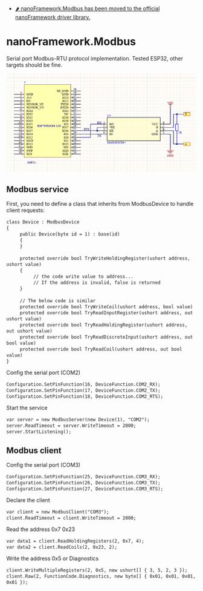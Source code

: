 
* [🌶️ nanoFramework.Modbus has been moved to the official nanoFramework driver library.](https://github.com/nanoframework/nanoFramework.IoT.Device/blob/develop/devices/Modbus/README.md)

# nanoFramework.Modbus
Serial port Modbus-RTU protocol implementation. 
Tested ESP32, other targets should be fine.

![Diagram](https://github.com/yureng/nanoFramework.Modbus/blob/main/src/ESP32_Demo/MAX485.png)

## Modbus service

First, you need to define a class that inherits from ModbusDevice to handle client requests:
```
class Device : ModbusDevice
{
     public Device(byte id = 1) : base(id)
     { 
     }
     
     protected override bool TryWriteHoldingRegister(ushort address, ushort value)
     {
          // the code write value to address...
          // If the address is invalid, false is returned
     }
     
     // The below code is similar
     protected override bool TryWriteCoil(ushort address, bool value)
     protected override bool TryReadInputRegister(ushort address, out ushort value)
     protected override bool TryReadHoldingRegister(ushort address, out ushort value)
     protected override bool TryReadDiscreteInput(ushort address, out bool value)
     protected override bool TryReadCoil(ushort address, out bool value)
}
```

Config the serial port (COM2)
```
Configuration.SetPinFunction(16, DeviceFunction.COM2_RX);
Configuration.SetPinFunction(17, DeviceFunction.COM2_TX);
Configuration.SetPinFunction(18, DeviceFunction.COM2_RTS);
```

Start the service
```
var server = new ModbusServer(new Device(1), "COM2");
server.ReadTimeout = server.WriteTimeout = 2000;
server.StartListening();
```

## Modbus client

Config the serial port (COM3)
```
Configuration.SetPinFunction(25, DeviceFunction.COM3_RX);
Configuration.SetPinFunction(26, DeviceFunction.COM3_TX);
Configuration.SetPinFunction(27, DeviceFunction.COM3_RTS);
```

Declare the client
```
var client = new ModbusClient("COM3");
client.ReadTimeout = client.WriteTimeout = 2000;
```

Read the address 0x7 0x23
```
var data1 = client.ReadHoldingRegisters(2, 0x7, 4);
var data2 = client.ReadCoils(2, 0x23, 2);
```

Write the address 0x5 or Diagnostics
```
client.WriteMultipleRegisters(2, 0x5, new ushort[] { 3, 5, 2, 3 });
client.Raw(2, FunctionCode.Diagnostics, new byte[] { 0x01, 0x01, 0x01, 0x01 });
```
